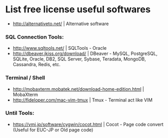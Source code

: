# List free license useful softwares

- http://alternativeto.net/ | Alternative software

### SQL Connection Tools:
- http://www.sqltools.net/ | SQLTools - Oracle
- http://dbeaver.jkiss.org/download/ | DBeaver - MySQL, PostgreSQL, SQLite, Oracle, DB2, SQL Server, Sybase, Teradata, MongoDB, Cassandra, Redis, etc.

### Terminal / Shell
- http://mobaxterm.mobatek.net/download-home-edition.html | MobaXterm
- http://fideloper.com/mac-vim-tmux | Tmux - Terminal act like VIM

### Until Tools:
- https://vmi.jp/software/cygwin/cocot.html | Cocot - Page code convert (Useful for EUC-JP or Old page code)
